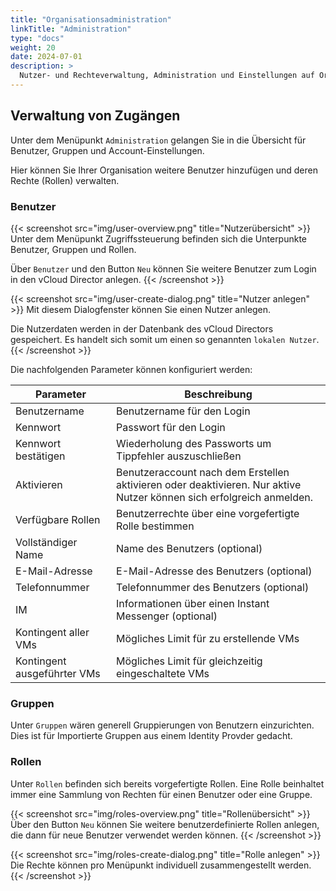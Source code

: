```yaml
---
title: "Organisationsadministration"
linkTitle: "Administration"
type: "docs"
weight: 20
date: 2024-07-01
description: >
  Nutzer- und Rechteverwaltung, Administration und Einstellungen auf Organisationsebene
---
```




## Verwaltung von Zugängen

Unter dem Menüpunkt `Administration` gelangen Sie in die Übersicht für Benutzer, Gruppen und Account-Einstellungen.

Hier können Sie Ihrer Organisation weitere Benutzer hinzufügen und deren Rechte (Rollen) verwalten.

### Benutzer

{{< screenshot src="img/user-overview.png" title="Nutzerübersicht" >}}
Unter dem Menüpunkt Zugriffssteuerung befinden sich die Unterpunkte Benutzer, Gruppen und Rollen.

Über `Benutzer` und den Button `Neu` können Sie weitere Benutzer zum Login in den vCloud Director anlegen.
{{< /screenshot >}}

{{< screenshot src="img/user-create-dialog.png" title="Nutzer anlegen" >}}
Mit diesem Dialogfenster können Sie einen Nutzer anlegen.

Die Nutzerdaten werden in der Datenbank des vCloud Directors gespeichert.
Es handelt sich somit um einen so genannten `lokalen Nutzer`.
{{< /screenshot >}}

Die nachfolgenden Parameter können konfiguriert werden:

| Parameter                   | Beschreibung                                                                                                         |
|-----------------------------|----------------------------------------------------------------------------------------------------------------------|
| Benutzername                | Benutzername für den Login                                                                                           |
| Kennwort                    | Passwort für den Login                                                                                               |
| Kennwort bestätigen         | Wiederholung des Passworts um Tippfehler auszuschließen                                                              |
| Aktivieren                  | Benutzeraccount nach dem Erstellen aktivieren oder deaktivieren. Nur aktive Nutzer können sich erfolgreich anmelden. |
| Verfügbare Rollen           | Benutzerrechte über eine vorgefertigte Rolle bestimmen                                                               |
| Vollständiger Name          | Name des Benutzers (optional)                                                                                        |
| E-Mail-Adresse              | E-Mail-Adresse des Benutzers (optional)                                                                              |
| Telefonnummer               | Telefonnummer des Benutzers (optional)                                                                               |
| IM                          | Informationen über einen Instant Messenger (optional)                                                                |
| Kontingent aller VMs        | Mögliches Limit für zu erstellende VMs                                                                               |
| Kontingent ausgeführter VMs | Mögliches Limit für gleichzeitig eingeschaltete VMs                                                                  |

### Gruppen

Unter `Gruppen` wären generell Gruppierungen von Benutzern einzurichten.
Dies ist für Importierte Gruppen aus einem Identity Provder gedacht.

### Rollen

Unter `Rollen` befinden sich bereits vorgefertigte Rollen.
Eine Rolle beinhaltet immer eine Sammlung von Rechten für einen Benutzer oder eine Gruppe.

{{< screenshot src="img/roles-overview.png" title="Rollenübersicht" >}}
Über den Button `Neu` können Sie weitere benutzerdefinierte Rollen anlegen, die dann für neue Benutzer verwendet werden können.
{{< /screenshot >}}

{{< screenshot src="img/roles-create-dialog.png" title="Rolle anlegen" >}}
Die Rechte können pro Menüpunkt individuell zusammengestellt werden.
{{< /screenshot >}}
